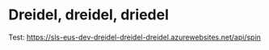 # Dreidel, dreidel, driedel

Test: https://sls-eus-dev-dreidel-dreidel-dreidel.azurewebsites.net/api/spin

